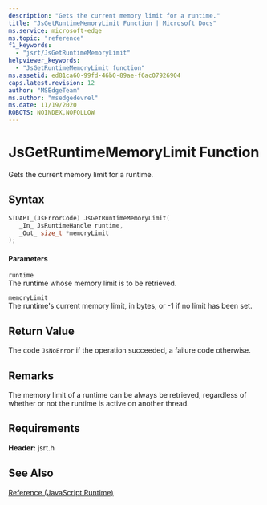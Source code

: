 ```yaml
---
description: "Gets the current memory limit for a runtime."
title: "JsGetRuntimeMemoryLimit Function | Microsoft Docs"
ms.service: microsoft-edge
ms.topic: "reference"
f1_keywords: 
  - "jsrt/JsGetRuntimeMemoryLimit"
helpviewer_keywords: 
  - "JsGetRuntimeMemoryLimit function"
ms.assetid: ed81ca60-99fd-46b0-89ae-f6ac07926904
caps.latest.revision: 12
author: "MSEdgeTeam"
ms.author: "msedgedevrel"
ms.date: 11/19/2020
ROBOTS: NOINDEX,NOFOLLOW
---
```

# JsGetRuntimeMemoryLimit Function

Gets the current memory limit for a runtime.  
  
## Syntax  
  
```cpp  
STDAPI_(JsErrorCode) JsGetRuntimeMemoryLimit(  
   _In_ JsRuntimeHandle runtime,  
   _Out_ size_t *memoryLimit  
);  
```  
  
#### Parameters  
 `runtime`  
 The runtime whose memory limit is to be retrieved.  
  
 `memoryLimit`  
 The runtime's current memory limit, in bytes, or -1 if no limit has been set.  
  
## Return Value  
 The code `JsNoError` if the operation succeeded, a failure code otherwise.  
  
## Remarks  
 The memory limit of a runtime can be always be retrieved, regardless of whether or not the runtime is active on another thread.  
  
## Requirements  
 **Header:** jsrt.h  
  
## See Also  
 [Reference (JavaScript Runtime)](../chakra-hosting/reference-javascript-runtime.md)
